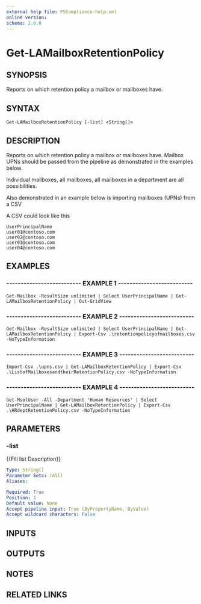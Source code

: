 ```yaml
---
external help file: PSCompliance-help.xml
online version: 
schema: 2.0.0
---
```


# Get-LAMailboxRetentionPolicy

## SYNOPSIS
Reports on which retention policy a mailbox or mailboxes have.

## SYNTAX

```
Get-LAMailboxRetentionPolicy [-list] <String[]>
```

## DESCRIPTION
Reports on which retention policy a mailbox or mailboxes have.
Mailbox UPNs should be passed from the pipeline as demonstrated in the examples below.

Individual mailboxes, all mailboxes, all mailboxes in a department are all possibilities.

Also demonstrated in an example below is importing mailboxes (UPNs) from a CSV

A CSV could look like this
```
UserPrincipalName
user01@contoso.com
user02@contoso.com
user03@contoso.com
user04@contoso.com
```
## EXAMPLES

### -------------------------- EXAMPLE 1 --------------------------
```
Get-Mailbox -ResultSize unlimited | Select UserPrincipalName | Get-LAMailboxRetentionPolicy | Out-GridView
```

### -------------------------- EXAMPLE 2 --------------------------
```
Get-Mailbox -ResultSize unlimited | Select UserPrincipalName | Get-LAMailboxRetentionPolicy | Export-Csv .\retentionpolicyofmailboxes.csv -NoTypeInformation
```

### -------------------------- EXAMPLE 3 --------------------------
```
Import-Csv .\upns.csv | Get-LAMailboxRetentionPolicy | Export-Csv .\ListofMailboxesandtheirRetentionPolicy.csv -NoTypeInformation
```

### -------------------------- EXAMPLE 4 --------------------------
```
Get-MsolUser -All -Department 'Human Resources' | Select UserPrincipalName | Get-LAMailboxRetentionPolicy | Export-Csv .\HRdeptRetentionPolicy.csv -NoTypeInformation
```

## PARAMETERS

### -list
{{Fill list Description}}

```yaml
Type: String[]
Parameter Sets: (All)
Aliases: 

Required: True
Position: 1
Default value: None
Accept pipeline input: True (ByPropertyName, ByValue)
Accept wildcard characters: False
```

## INPUTS

## OUTPUTS

## NOTES

## RELATED LINKS

